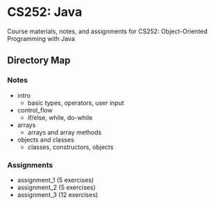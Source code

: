 # CS252: Java

Course materials, notes, and assignments for CS252: Object-Oriented Programming with Java

## Directory Map

### Notes

- intro
  - basic types, operators, user input
- control_flow
  - if/else, while, do-while
- arrays
  - arrays and array methods
- objects and classes
  - classes, constructors, objects

### Assignments

- assignment_1 (5 exercises)
- assignment_2 (5 exercises)
- assignment_3 (12 exercises)
